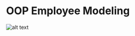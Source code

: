 # OOP Employee Modeling
![alt text](https://github.com/[Yahiasherif002]/[OOP-EmployeeProject]/blob/[master]/image.jpg?raw=true)
